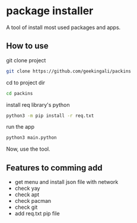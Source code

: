 
# package installer

A tool of install most used packages and apps.


## How to use

git clone project
```bash
git clone https://github.com/geekingali/packins
```
cd to project dir
```bash
cd packins
```
install req library's python
```bash
python3 -m pip install -r req.txt
```
run the app
```bash
python3 main.python
```
Now, use the tool.


## Features to comming add

- get menu  and install json file with network
- check yay
- check apt
- check pacman
- check git
- add req.txt pip file

